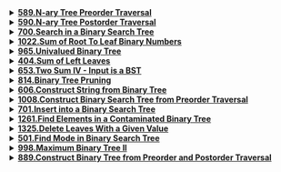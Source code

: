 <details>
  <summary><strong><a href = "https://leetcode.com/problems/n-ary-tree-preorder-traversal/">589.N-ary Tree Preorder Traversal</a></strong></summary>

  ```
  class Solution {
public:
    vector <int> ans;
    void traverse(Node* root) {
        if(root == NULL) 
            return;
        ans.push_back(root -> val);
        for(int i = 0; i < root -> children.size(); i++) {
            traverse(root -> children[i]);
        }
    }

    vector<int> preorder(Node* root) {
        traverse(root);
        return ans;
    }
};
```
</details>

<details>
<summary><strong><a href = "https://leetcode.com/problems/n-ary-tree-postorder-traversal/">590.N-ary Tree Postorder Traversal</a></strong></summary>

```
class Solution {
public:
    vector <int> ans;
    void traverse(Node* root) {
        if(root == NULL)
            return;
        for(int i = 0; i < root -> children.size(); i++) {
            traverse(root -> children[i]);
        }
        ans.push_back(root -> val);
    }
    vector<int> postorder(Node* root) {
        traverse(root);
        return ans;
    }
};
```
</details>

<details>
<summary><strong><a href = "https://leetcode.com/problems/search-in-a-binary-search-tree/">700.Search in a Binary Search Tree</a></strong></summary>

```
class Solution {
public:

    TreeNode* searchBST(TreeNode* root, int val) {
        if(root == NULL)
            return NULL;
        if(root -> val == val)
            return root;
        if(val > root -> val)
            return searchBST(root -> right, val);
        else if(val < root -> val)
            return searchBST(root -> left, val);
        return root;
    }
};
```
</details>

<details>
<summary><strong><a href = "https://leetcode.com/problems/sum-of-root-to-leaf-binary-numbers/">1022.Sum of Root To Leaf Binary Numbers</a></strong></summary>

```
class Solution {
public:

    void trace(TreeNode* root, int& ans, int sum){
        if(root == NULL)
            return;
        sum = 2 * sum + root->val;  // shifting and adding up the new left child
        if(root -> left == NULL && root -> right == NULL){
            ans += sum;
            return;
        }
        if(root -> left) 
            trace(root-> left, ans, sum);
        if(root -> right)
            trace(root -> right, ans, sum);
    }

    int sumRootToLeaf(TreeNode* root) {
        int sum = 0, ans = 0;
        trace(root, ans, sum);  
        return ans;  
    }
};
```
</details>

<details>
<summary><strong><a href = "https://leetcode.com/problems/univalued-binary-tree/">965.Univalued Binary Tree</a></strong></summary>

```
class Solution {
    bool isUnival(TreeNode* node, int value) {
        // If the node is NULL, return true
        if (node == NULL) return true;
        // If the current node's value is not equal to the given value, return false
        if (node->val != value) return false;
        // Recursively check the left and right subtrees
        return isUnival(node->left, value) && isUnival(node->right, value);
    }
public:
    bool isUnivalTree(TreeNode* root) {
        // If the tree is empty, it is considered uni-valued
        if (root == NULL) return true;
        // Helper function to recursively check if the tree is uni-valued
        return isUnival(root, root->val);
    }
};
```
</details>

<details>
<summary><strong><a href = "https://leetcode.com/problems/sum-of-left-leaves/">404.Sum of Left Leaves</a></strong></summary>

```
class Solution {
    int sumOfLeftLeavesHelper(TreeNode* node, bool isLeft) {
        if (node == NULL) return 0;
        if (node->left == NULL && node->right == NULL && isLeft) 
            return node->val;

        int leftSum = sumOfLeftLeavesHelper(node->left, true);
        int rightSum = sumOfLeftLeavesHelper(node->right, false);
        return leftSum + rightSum;
    }
    
public:
    int sumOfLeftLeaves(TreeNode* root) {
        return sumOfLeftLeavesHelper(root, false);
    }
};
```
</details>

<details>
<summary><strong><a href = "https://leetcode.com/problems/two-sum-iv-input-is-a-bst/">653.Two Sum IV - Input is a BST</a></strong></summary>

```
class Solution {
    bool find(TreeNode* node, int k, unordered_set<int>& seen) {
        if (node == NULL) {
            return false;
        }
        
        if (seen.count(k - node->val)) {
            return true;
        }
        
        seen.insert(node->val);
        
        return find(node->left, k, seen) || find(node->right, k, seen);
    }
public:
    bool findTarget(TreeNode* root, int k) {
        unordered_set<int> seen;
        return find(root, k, seen);
    }
};
```
</details>

<details>
<summary><strong><a href = "https://leetcode.com/problems/binary-tree-pruning/">814.Binary Tree Pruning</a></strong></summary>

```
class Solution {
public:
    TreeNode* pruneTree(TreeNode* root) {
        if (root == NULL) return NULL;
        root->left = pruneTree(root->left);
        root->right = pruneTree(root->right);
        if (root->val == 1) return root;
        if (root->left == NULL && root->right == NULL) return NULL;
        return root;
    }
};
```
</details>

<details>
<summary><strong><a href = "https://leetcode.com/problems/construct-string-from-binary-tree/">606.Construct String from Binary Tree</a></strong></summary>

```
class Solution {
    private :
    void create(TreeNode* root , string &st){
        if(!root){
            return ;
        }
        else{
            string t = to_string(root -> val);
            st += t;
            if(!root->left && !root->right){
                return ;
            }
            st+="(";
            create(root -> left , st);
            st+=")";
            if(root->right){
                st+="(";
                create(root -> right , st);
                st+=")";
            }
        }
    }
public:
    string tree2str(TreeNode* root) {
        string res = "";
        create(root , res);
        return res;
    }
};
```
</details>

<details>
<summary><strong><a href = "https://leetcode.com/problems/construct-binary-search-tree-from-preorder-traversal/">1008.Construct Binary Search Tree from Preorder Traversal</a></strong></summary>

```
class Solution {
public:
    TreeNode* solve(vector<int>p,int mini,int maxi,int&i){
        if(i>=p.size()){
            return NULL;
        }

        if(p[i]<mini || p[i]>maxi){
            return NULL;
        }

        TreeNode* root=new TreeNode(p[i++]);
        root->left=solve(p,mini,root->val,i);
        root->right=solve(p,root->val,maxi,i);
        return root;
    }
    
    TreeNode* bstFromPreorder(vector<int>& preorder) {
        int i=0;
        return solve(preorder,INT_MIN,INT_MAX,i);
        
    }
};
```
</details>

<details>
<summary><strong><a href = "https://leetcode.com/problems/insert-into-a-binary-search-tree/">701.Insert into a Binary Search Tree</a></strong></summary>

```
class Solution {
public:
    TreeNode* insertIntoBST(TreeNode* root, int d) {
        if(root == NULL){
            return new TreeNode(d);
        }
        TreeNode* temp = new TreeNode(d);
        TreeNode* ans = root;
        while(root!=NULL){
            if(root->val < d){
                if(root->right)
                    root = root->right;
                else {
                    root->right = temp;
                    break;
                    }
            }else{
                if(root -> left)
                    root = root->left;
                else {
                    root->left = temp;
                    break;
                    }
            }
        }
        return ans;

    }
};
```
</details>

<details>
<summary><strong><a href = "https://leetcode.com/problems/find-elements-in-a-contaminated-binary-tree/">1261.Find Elements in a Contaminated Binary Tree</a></strong></summary>

```
class Solution {
public:
    TreeNode* insertIntoBST(TreeNode* root, int d) {
        if(root == NULL){
            return new TreeNode(d);
        }
        TreeNode* temp = new TreeNode(d);
        TreeNode* ans = root;
        while(root!=NULL){
            if(root->val < d){
                if(root->right)
                    root = root->right;
                else {
                    root->right = temp;
                    break;
                    }
            }else{
                if(root -> left)
                    root = root->left;
                else {
                    root->left = temp;
                    break;
                    }
            }
        }
        return ans;

    }
};
```
</details>

<details>
<summary><strong><a href = "https://leetcode.com/problems/delete-leaves-with-a-given-value/">1325.Delete Leaves With a Given Value</a></strong></summary>

```
class Solution {
public:
    void remove(TreeNode * root,int t){
        if(root==NULL){
            return;
        }
        else{
            remove(root->left,t);
            remove(root->right,t);
            if(root->left!=NULL){
                if(root->left->val==t){
                    if(root->left->left==NULL && root->left->right==NULL){
                        root->left=NULL;
                    }
                }
            }
                        if(root->right!=NULL){
                if(root->right->val==t){
                    if(root->right->left==NULL && root->right->right==NULL){
                        root->right=NULL;
                    }
                }
            }
            return;
        }
    }
    TreeNode* removeLeafNodes(TreeNode* root, int target) {
        
        remove(root,target);
        if(root->val==target && root->left==NULL && root->right==NULL) return NULL;
        return root;
        
    }
};
```
</details>

<details>
<summary><strong><a href = "https://leetcode.com/problems/find-mode-in-binary-search-tree/">501.Find Mode in Binary Search Tree</a></strong></summary>

```
class Solution {
public:
void inorder(TreeNode* root,unordered_map<int,int>&mp){
    if(root!=NULL){
        inorder(root->left,mp);
        mp[root->val]++;
        inorder(root->right,mp);
    }
    return;
}
    vector<int> findMode(TreeNode* root) {
        vector<int> ans;
        unordered_map<int,int>mp;
        inorder(root,mp);
        int maxi = 0;
        for(auto m : mp){
            if(m.second > maxi)
            maxi = m.second;
        }
        for(auto m : mp){
            if(m.second == maxi)ans.push_back(m.first);
        }
        return ans;
    }
};
```
</details>

<details>
<summary><strong><a href = "https://leetcode.com/problems/maximum-binary-tree-ii/">998.Maximum Binary Tree II</a></strong></summary>

```
TreeNode* insertIntoMaxTree(TreeNode* root, int val) {
    TreeNode* res;
    if (root==NULL) {
        res = new TreeNode(val);
        return res;
    } else if (val > root->val) {
        res = new TreeNode(val);
        res->left = root;
        return res;
    } else {
        res = insertIntoMaxTree(root->right, val);
        root->right = res;
        return root;
    }
}
```
</details>

<details>
<summary><strong><a href = "https://leetcode.com/problems/construct-binary-tree-from-preorder-and-postorder-traversal/">889.Construct Binary Tree from Preorder and Postorder Traversal</a></strong></summary>

```
class Solution {
public:

    int findindex(vector<int>& postorder, int element)
    {
        for(int i=0;i<postorder.size();i++)
            if(postorder[i]==element) 
                return i;
        return -1;
    }


    TreeNode* helper(vector<int>& preorder, vector<int>& postorder, int prestart, int preend, int poststart, int postend)
    {
        if(prestart>preend || poststart>postend) 
            return NULL;

        TreeNode* root = new TreeNode(preorder[prestart]);
        if(prestart==preend) 
            return root;   

        int index = findindex(postorder, preorder[prestart+1]);
        int len = index-poststart+1;
        root->left = helper(preorder, postorder, prestart+1, prestart+len, poststart, index);
        root->right = helper(preorder, postorder, prestart+len+1, preend, index+1, postend-1);
        return root;


    }

    TreeNode* constructFromPrePost(vector<int>& preorder, vector<int>& postorder) {
        int n=preorder.size();
        return helper(preorder, postorder, 0, n-1, 0, n-1);
    }
};
```
</details>